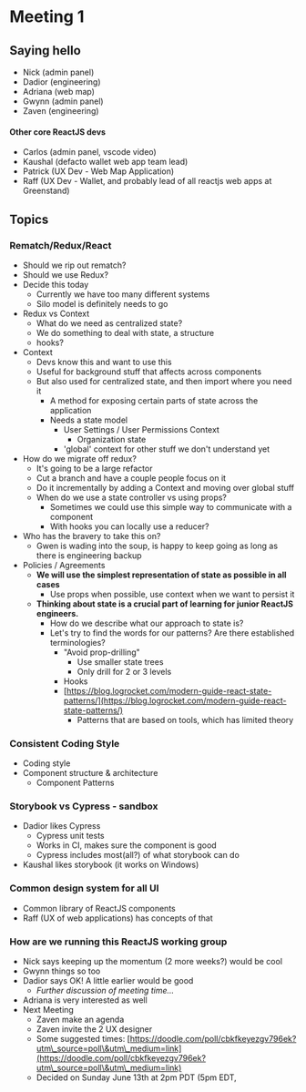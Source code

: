 # Meeting 1

## Saying hello

* Nick (admin panel)
* Dadior (engineering)
* Adriana (web map)
* Gwynn (admin panel)
* Zaven (engineering)

#### Other core ReactJS devs

* Carlos (admin panel, vscode video)
* Kaushal (defacto wallet web app team lead)
* Patrick (UX Dev - Web Map Application)
* Raff (UX Dev - Wallet, and probably lead of all reactjs web apps at Greenstand)

## Topics

### Rematch/Redux/React

* Should we rip out rematch?
* Should we use Redux?
* Decide this today
  * Currently we have too many different systems
  * Silo model is definitely needs to go
* Redux vs Context
  * What do we need as centralized state?
  * We do something to deal with state, a structure
  * hooks?
* Context
  * Devs know this and want to use this
  * Useful for background stuff that affects across components
  * But also used for centralized state, and then import where you need it
    * A method for exposing certain parts of state across the application
    * Needs a state model
      * User Settings / User Permissions Context
        * Organization state
      * 'global' context for other stuff we don't understand yet
* How do we migrate off redux?
  * It's going to be a large refactor
  * Cut a branch and have a couple people focus on it
  * Do it incrementally by adding a Context and moving over global stuff
  * When do we use a state controller vs using props?
    * Sometimes we could use this simple way to communicate with a component
    * With hooks you can locally use a reducer?
* Who has the bravery to take this on?
  * Gwen is wading into the soup, is happy to keep going as long as there is engineering backup
* Policies / Agreements
  * **We will use the simplest representation of state as possible in all cases**
    * Use props when possible, use context when we want to persist it
  * **Thinking about state is a crucial part of learning for junior ReactJS engineers.**
    * How do we describe what our approach to state is?
    * Let's try to find the words for our patterns?  Are there established terminologies?
      * "Avoid prop-drilling"&#x20;
        * Use smaller state trees
        * Only drill for 2 or 3 levels
      * Hooks
      * [https://blog.logrocket.com/modern-guide-react-state-patterns/](https://blog.logrocket.com/modern-guide-react-state-patterns/)
        * Patterns that are based on tools, which has limited theory

### Consistent Coding Style

* Coding style
* Component structure & architecture
  * Component Patterns

### Storybook vs Cypress - sandbox

* Dadior likes Cypress
  * Cypress unit tests
  * Works in CI, makes sure the component is good
  * Cypress includes most(all?) of what storybook can do
* Kaushal likes storybook (it works on Windows)

### Common design system for all UI

* Common library of ReactJS components
* Raff (UX of web applications) has concepts of that

### How are we running this ReactJS working group

* Nick says keeping up the momentum (2 more weeks?) would be cool
* Gwynn things so too
* Dadior says OK!  A little earlier would be good
  * _Further discussion of meeting time..._
* Adriana is very interested as well
* Next Meeting
  * Zaven make an agenda
  * Zaven invite the 2 UX designer
  * Some suggested times: [https://doodle.com/poll/cbkfkeyezgv796ek?utm\_source=poll\&utm\_medium=link](https://doodle.com/poll/cbkfkeyezgv796ek?utm\_source=poll\&utm\_medium=link)
  * Decided on Sunday June 13th at 2pm PDT (5pm EDT, &#x20;

